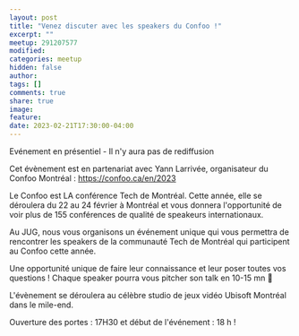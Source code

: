 ```yaml
---
layout: post
title: "Venez discuter avec les speakers du Confoo !"
excerpt: ""
meetup: 291207577
modified:
categories: meetup
hidden: false
author: 
tags: []
comments: true
share: true
image:
feature:
date: 2023-02-21T17:30:00-04:00
---
```


Evénement en présentiel - Il n'y aura pas de rediffusion

Cet évènement est en partenariat avec Yann Larrivée, organisateur du Confoo Montréal : https://confoo.ca/en/2023

Le Confoo est LA conférence Tech de Montréal. Cette année, elle se déroulera du 22 au 24 février à Montréal et vous donnera l'opportunité de voir plus de 155 conférences de qualité de speakeurs internationaux.

Au JUG, nous vous organisons un événement unique qui vous permettra de rencontrer les speakers de la communauté Tech de Montréal qui participent au Confoo cette année.

Une opportunité unique de faire leur connaissance et leur poser toutes vos questions !
Chaque speaker pourra vous pitcher son talk en 10-15 mn 🤗

L'évènement se déroulera au célèbre studio de jeux vidéo Ubisoft Montréal dans le mile-end.

Ouverture des portes : 17H30 et début de l'événement : 18 h !
